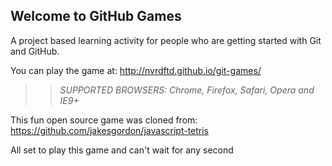 ## Welcome to GitHub Games

A project based learning activity for people who are getting started with Git and GitHub.

You can play the game at: http://nvrdftd.github.io/git-games/

>> _*SUPPORTED BROWSERS*: Chrome, Firefox, Safari, Opera and IE9+_

This fun open source game was cloned from: https://github.com/jakesgordon/javascript-tetris

All set to play this game and can't wait for any second
